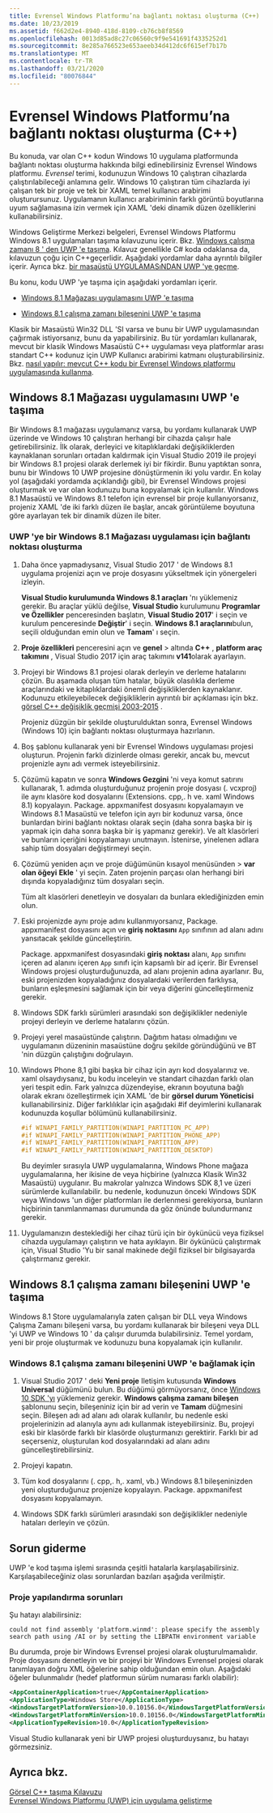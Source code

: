 ```yaml
---
title: Evrensel Windows Platformu’na bağlantı noktası oluşturma (C++)
ms.date: 10/23/2019
ms.assetid: f662d2e4-8940-418d-8109-cb76cb8f8569
ms.openlocfilehash: 0013d85ad8c27c06560c9f9e541691f4335252d1
ms.sourcegitcommit: 8e285a766523e653aeeb34d412dc6f615ef7b17b
ms.translationtype: MT
ms.contentlocale: tr-TR
ms.lasthandoff: 03/21/2020
ms.locfileid: "80076844"
---
```

# <a name="porting-to-the-universal-windows-platform-c"></a>Evrensel Windows Platformu’na bağlantı noktası oluşturma (C++)

Bu konuda, var olan C++ kodun Windows 10 uygulama platformunda bağlantı noktası oluşturma hakkında bilgi edinebilirsiniz Evrensel Windows platformu. *Evrensel* terimi, kodunuzun Windows 10 çalıştıran cihazlarda çalıştırılabileceği anlamına gelir. Windows 10 çalıştıran tüm cihazlarda iyi çalışan tek bir proje ve tek bir XAML temel kullanıcı arabirimi oluşturursunuz. Uygulamanın kullanıcı arabiriminin farklı görüntü boyutlarına uyum sağlamasına izin vermek için XAML 'deki dinamik düzen özelliklerini kullanabilirsiniz.

Windows Geliştirme Merkezi belgeleri, Evrensel Windows Platformu Windows 8.1 uygulamaları taşıma kılavuzunu içerir. Bkz. [Windows çalışma zamanı 8 ' den UWP 'e taşıma](/windows/uwp/porting/w8x-to-uwp-root). Kılavuz genellikle C# koda odaklansa da, kılavuzun çoğu için C++geçerlidir. Aşağıdaki yordamlar daha ayrıntılı bilgiler içerir. Ayrıca bkz. [bir masaüstü UYGULAMASıNDAN UWP 'ye geçme](/windows/uwp/porting/desktop-to-uwp-migrate).

Bu konu, kodu UWP 'ye taşıma için aşağıdaki yordamları içerir.

- [Windows 8.1 Mağazası uygulamasını UWP 'e taşıma](#BK_81StoreApp)

- [Windows 8.1 çalışma zamanı bileşenini UWP 'e taşıma](#BK_81Component)

Klasik bir Masaüstü Win32 DLL 'SI varsa ve bunu bir UWP uygulamasından çağırmak istiyorsanız, bunu da yapabilirsiniz. Bu tür yordamları kullanarak, mevcut bir klasik Windows Masaüstü C++ uygulaması veya platformlar arası standart C++ kodunuz için UWP Kullanıcı arabirimi katmanı oluşturabilirsiniz. Bkz. [nasıl yapılır: mevcut C++ kodu bir Evrensel Windows platformu uygulamasında kullanma](../porting/how-to-use-existing-cpp-code-in-a-universal-windows-platform-app.md).

## <a name="porting-a-windows-81-store-app-to-the-uwp"></a><a name="BK_81StoreApp"></a>Windows 8.1 Mağazası uygulamasını UWP 'e taşıma

Bir Windows 8.1 mağazası uygulamanız varsa, bu yordamı kullanarak UWP üzerinde ve Windows 10 çalıştıran herhangi bir cihazda çalışır hale getirebilirsiniz.  İlk olarak, derleyici ve kitaplıklardaki değişikliklerden kaynaklanan sorunları ortadan kaldırmak için Visual Studio 2019 ile projeyi bir Windows 8.1 projesi olarak derlemek iyi bir fikirdir. Bunu yaptıktan sonra, bunu bir Windows 10 UWP projesine dönüştürmenin iki yolu vardır. En kolay yol (aşağıdaki yordamda açıklandığı gibi), bir Evrensel Windows projesi oluşturmak ve var olan kodunuzu buna kopyalamak için kullanılır. Windows 8.1 Masaüstü ve Windows 8.1 telefon için evrensel bir proje kullanıyorsanız, projeniz XAML 'de iki farklı düzen ile başlar, ancak görüntüleme boyutuna göre ayarlayan tek bir dinamik düzen ile biter.

### <a name="to-port-a-windows-81-store-app-to-the-uwp"></a>UWP 'ye bir Windows 8.1 Mağazası uygulaması için bağlantı noktası oluşturma

1. Daha önce yapmadıysanız, Visual Studio 2017 ' de Windows 8.1 uygulama projenizi açın ve proje dosyasını yükseltmek için yönergeleri izleyin.

   **Visual Studio kurulumunda Windows 8.1 araçları** 'nı yüklemeniz gerekir. Bu araçlar yüklü değilse, **Visual Studio** kurulumunu **Programlar ve Özellikler** penceresinden başlatın, **Visual Studio 2017**' i seçin ve kurulum penceresinde **Değiştir**' i seçin. **Windows 8.1 araçlarını**bulun, seçili olduğundan emin olun ve **Tamam**' ı seçin.

1. **Proje özellikleri** penceresini açın ve **genel** > altında **C++** , **platform araç takımını** , Visual Studio 2017 için araç takımını **v141**olarak ayarlayın.

1. Projeyi bir Windows 8.1 projesi olarak derleyin ve derleme hatalarını çözün. Bu aşamada oluşan tüm hatalar, büyük olasılıkla derleme araçlarındaki ve kitaplıklardaki önemli değişikliklerden kaynaklanır. Kodunuzu etkileyebilecek değişikliklerin ayrıntılı bir açıklaması için bkz. [görsel C++ değişiklik geçmişi 2003-2015](../porting/visual-cpp-change-history-2003-2015.md) .

   Projeniz düzgün bir şekilde oluşturulduktan sonra, Evrensel Windows (Windows 10) için bağlantı noktası oluşturmaya hazırlanın.

1. Boş şablonu kullanarak yeni bir Evrensel Windows uygulaması projesi oluşturun. Projenin farklı dizinlerde olması gerekir, ancak bu, mevcut projenizle aynı adı vermek isteyebilirsiniz.

1. Çözümü kapatın ve sonra **Windows Gezgini** 'ni veya komut satırını kullanarak, 1. adımda oluşturduğunuz projenin proje dosyası (. vcxproj) ile aynı klasöre kod dosyalarını (Extensions. cpp,. h ve. xaml Windows 8.1) kopyalayın. Package. appxmanifest dosyasını kopyalamayın ve Windows 8.1 Masaüstü ve telefon için ayrı bir kodunuz varsa, önce bunlardan birini bağlantı noktası olarak seçin (daha sonra başka bir iş yapmak için daha sonra başka bir iş yapmanız gerekir). Ve alt klasörleri ve bunların içeriğini kopyalamayı unutmayın. İstenirse, yinelenen adlara sahip tüm dosyaları değiştirmeyi seçin.

1. Çözümü yeniden açın ve proje düğümünün kısayol menüsünden > **var olan öğeyi** **Ekle** ' yi seçin. Zaten projenin parçası olan herhangi biri dışında kopyaladığınız tüm dosyaları seçin.

   Tüm alt klasörleri denetleyin ve dosyaları da bunlara eklediğinizden emin olun.

1. Eski projenizde aynı proje adını kullanmıyorsanız, Package. appxmanifest dosyasını açın ve **giriş noktasını** `App` sınıfının ad alanı adını yansıtacak şekilde güncelleştirin.

   Package. appxmanifest dosyasındaki **giriş noktası** alanı, `App` sınıfını içeren ad alanını içeren `App` sınıfı için kapsamlı bir ad içerir. Bir Evrensel Windows projesi oluşturduğunuzda, ad alanı projenin adına ayarlanır. Bu, eski projenizden kopyaladığınız dosyalardaki verilerden farklıysa, bunların eşleşmesini sağlamak için bir veya diğerini güncelleştirmeniz gerekir.

1. Windows SDK farklı sürümleri arasındaki son değişiklikler nedeniyle projeyi derleyin ve derleme hatalarını çözün.

1. Projeyi yerel masaüstünde çalıştırın. Dağıtım hatası olmadığını ve uygulamanın düzeninin masaüstüne doğru şekilde göründüğünü ve BT 'nin düzgün çalıştığını doğrulayın.

1. Windows Phone 8,1 gibi başka bir cihaz için ayrı kod dosyalarınız ve. xaml olsaydıysanız, bu kodu inceleyin ve standart cihazdan farklı olan yeri tespit edin. Fark yalnızca düzendeyise, ekranın boyutuna bağlı olarak ekranı özelleştirmek için XAML 'de bir **görsel durum Yöneticisi** kullanabilirsiniz. Diğer farklılıklar için aşağıdaki #if deyimlerini kullanarak kodunuzda koşullar bölümünü kullanabilirsiniz.

    ```cpp
    #if WINAPI_FAMILY_PARTITION(WINAPI_PARTITION_PC_APP)
    #if WINAPI_FAMILY_PARTITION(WINAPI_PARTITION_PHONE_APP)
    #if WINAPI_FAMILY_PARTITION(WINAPI_PARTITION_APP)
    #if WINAPI_FAMILY_PARTITION(WINAPI_PARTITION_DESKTOP)
    ```

   Bu deyimler sırasıyla UWP uygulamalarına, Windows Phone mağaza uygulamalarına, her ikisine de veya hiçbirine (yalnızca Klasik Win32 Masaüstü) uygulanır. Bu makrolar yalnızca Windows SDK 8,1 ve üzeri sürümlerde kullanılabilir. bu nedenle, kodunuzun önceki Windows SDK veya Windows 'un diğer platformları ile derlenmesi gerekiyorsa, bunların hiçbirinin tanımlanmaması durumunda da göz önünde bulundurmanız gerekir.

1. Uygulamanızın desteklediği her cihaz türü için bir öykünücü veya fiziksel cihazda uygulamayı çalıştırın ve hata ayıklayın. Bir öykünücü çalıştırmak için, Visual Studio 'Yu bir sanal makinede değil fiziksel bir bilgisayarda çalıştırmanız gerekir.

## <a name="porting-a-windows-81-runtime-component-to-the-uwp"></a><a name="BK_81Component"></a>Windows 8.1 çalışma zamanı bileşenini UWP 'e taşıma

Windows 8.1 Store uygulamalarıyla zaten çalışan bir DLL veya Windows Çalışma Zamanı bileşeni varsa, bu yordamı kullanarak bir bileşeni veya DLL 'yi UWP ve Windows 10 ' da çalışır durumda bulabilirsiniz. Temel yordam, yeni bir proje oluşturmak ve kodunuzu buna kopyalamak için kullanılır.

### <a name="to-port-a-windows-81-runtime-component-to-the-uwp"></a>Windows 8.1 çalışma zamanı bileşenini UWP 'e bağlamak için

1. Visual Studio 2017 ' deki **Yeni proje** Iletişim kutusunda **Windows Universal** düğümünü bulun. Bu düğümü görmüyorsanız, önce [Windows 10 SDK 'yı](https://developer.microsoft.com/windows/downloads/windows-10-sdk) yüklemeniz gerekir. **Windows çalışma zamanı bileşen** şablonunu seçin, bileşeniniz için bir ad verin ve **Tamam** düğmesini seçin. Bileşen adı ad alanı adı olarak kullanılır, bu nedenle eski projelerinizin ad alanıyla aynı adı kullanmak isteyebilirsiniz. Bu, projeyi eski bir klasörde farklı bir klasörde oluşturmanızı gerektirir. Farklı bir ad seçerseniz, oluşturulan kod dosyalarındaki ad alanı adını güncelleştirebilirsiniz.

1. Projeyi kapatın.

1. Tüm kod dosyalarını (. cpp,. h,. xaml, vb.) Windows 8.1 bileşeninizden yeni oluşturduğunuz projenize kopyalayın. Package. appxmanifest dosyasını kopyalamayın.

1. Windows SDK farklı sürümleri arasındaki son değişiklikler nedeniyle hataları derleyin ve çözün.

## <a name="troubleshooting"></a>Sorun giderme

UWP 'e kod taşıma işlemi sırasında çeşitli hatalarla karşılaşabilirsiniz. Karşılaşabileceğiniz olası sorunlardan bazıları aşağıda verilmiştir.

### <a name="project-configuration-issues"></a>Proje yapılandırma sorunları

Şu hatayı alabilirsiniz:

```Output
could not find assembly 'platform.winmd': please specify the assembly search path using /AI or by setting the LIBPATH environment variable
```

Bu durumda, proje bir Windows Evrensel projesi olarak oluşturulmamalıdır. Proje dosyasını denetleyin ve bir projeyi bir Windows Evrensel projesi olarak tanımlayan doğru XML öğelerine sahip olduğundan emin olun. Aşağıdaki öğeler bulunmalıdır (hedef platformun sürüm numarası farklı olabilir):

```xml
<AppContainerApplication>true</AppContainerApplication>
<ApplicationType>Windows Store</ApplicationType>
<WindowsTargetPlatformVersion>10.0.10156.0</WindowsTargetPlatformVersion>
<WindowsTargetPlatformMinVersion>10.0.10156.0</WindowsTargetPlatformMinVersion>
<ApplicationTypeRevision>10.0</ApplicationTypeRevision>
```

Visual Studio kullanarak yeni bir UWP projesi oluşturduysanız, bu hatayı görmezsiniz.

## <a name="see-also"></a>Ayrıca bkz.

[Görsel C++ taşıma Kılavuzu](../porting/porting-to-the-universal-windows-platform-cpp.md)<br/>
[Evrensel Windows Platformu (UWP) için uygulama geliştirme](/visualstudio/cross-platform/develop-apps-for-the-universal-windows-platform-uwp)